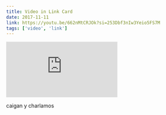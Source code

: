 ```yaml
---
title: Video in Link Card
date: 2017-11-11
link: https://youtu.be/662nMtCRJOk?si=253Dbf3nIw3Yeio5FS7M
tags: ['video', 'link']
---
```


<Embed
  src="https://www.youtube.com/embed/662nMtCRJOk?si=253D0ep8nPPmLEDy81Yn"
/>

caigan y charlamos

